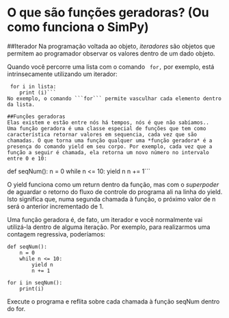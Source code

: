 # O que são funções geradoras? (Ou como funciona o SimPy)

##Iterador
Na programação voltada ao objeto, *iteradores* são objetos que permitem ao programador observar os valores dentro de um dado objeto.

Quando você percorre uma lista com o comando ```
for,```
 por exemplo, está intrinsecamente utilizando um iterador:
```
 for i in lista:
    print (i)```
No exemplo, o comando ```for``` permite vasculhar cada elemento dentro da lista.

##Funções geradoras
Elas existem e estão entre nós há tempos, nós é que não sabíamos..
Uma função geradora é uma classe especial de funções que tem como característica retornar valores em sequencia, cada vez que são chamadas. O que torna uma função qualquer uma *função geradora* é a presença do comando yield em seu corpo. Por exemplo, cada vez que a função a seguir é chamada, ela retorna um novo número no intervalo entre 0 e 10:
```
def seqNum():
    n = 0
    while n <= 10:
        yield n
        n += 1```


O yield funciona como um return dentro da função, mas com o *superpoder* de aguardar o retorno do fluxo de controle do programa ali na linha do yield. Isto significa que, numa segunda chamada à função, o próximo valor de n será o anterior incrementado de 1.

Uma função geradora é, de fato, um iterador e você normalmente vai utilizá-la dentro de alguma iteração. Por exemplo, para realizarmos uma contagem regressiva, poderíamos:
```
def seqNum():
    n = 0
    while n <= 10:
        yield n
        n += 1
    
for i in seqNum():
    print(i)
```
Execute o programa e reflita sobre cada chamada à função seqNum dentro do for.
    
    

    
